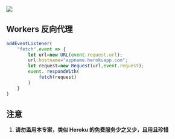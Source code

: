 [![](https://www.herokucdn.com/deploy/button.png)](https://heroku.com/deploy?template=https://github.com/qlrfyin345/veuou01.git)

## Workers 反向代理
```js
addEventListener(
    "fetch",event => {
        let url=new URL(event.request.url);
        url.hostname="appname.herokuapp.com";
        let request=new Request(url,event.request);
        event. respondWith(
            fetch(request)
        )
    }
)
```
## 注意

 1. **请勿滥用本专案，类似 Heroku 的免费服务少之又少，且用且珍惜**
